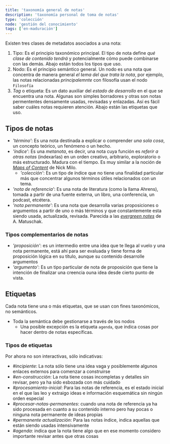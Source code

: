 ```yaml
---
title: 'taxonomía general de notas'
description: 'taxonomía personal de toma de notas'
type: 'colección'
node: 'gestión del conocimiento'
tags: ['en-maduración']
---
```


Existen tres clases de metadatos asociados a una nota: 

1. Tipo: Es el principio taxonómico principal. El tipo de nota define *qué clase de contenido tendrá* y potencialmente cómo puede combinarse con las demás. Abajo están todos los tipos que uso.
2. Nodo: Es el principio semántico general. Un nodo es una nota que concentra de manera general *el tema del que trata la nota*, por ejemplo, las notas relacionadas *principalemnte* con filosofía usan el nodo `Filosofía`
3. *Tag* o etiqueta: Es un dato auxiliar del *estado de desarrollo* en el que se encuentra una nota. Algunas son simples borradores y otras son notas permententes densamente usadas, revisadas y enlazadas. Así es fácil saber cuáles notas requieren atención. Abajo están las etiquetas que uso.

## Tipos de notas

- *'término'*: Es una nota destinada a explicar o comprender *una sola cosa*, un concepto teórico, un fenómeno o un hecho.
- *'índice'*: Es una *metanota*, es decir, una nota cuya función es *referir a otras notas* (indexarlas) en un orden creativo, arbitrario, exploratorio o más estructurado. Madura con el tiempo. Es muy similar a la noción de [*Maps of Content*](https://forum.obsidian.md/t/on-the-process-of-making-mocs/1060) de Nick Milo.
	- *'colección'*: Es un tipo de índice que no tiene una finalidad particular más que concentrar algunos términos útiles relacionados con un tema.
- *'nota de referencia'*: Es una nota de literatura (como la llama Ahrens), tomada a partir de una fuente externa, un libro, una conferencia, un podcast, etcétera. 
- *'nota permanente'*: Es una nota que desarrolla varias proposiciones o argumentos a partir de uno o más términos y que constantemente esta siendo usada, actualizada, revisada. Parecida a las [*evergreen notes*](https://notes.andymatuschak.org/z4SDCZQeRo4xFEQ8H4qrSqd68ucpgE6LU155C) de A. Matuschak.

### Tipos complementarios de notas

- *'proposición'*: es un intermedio entre una idea que te llega al vuelo y una nota permanente, está ahí para ser evaluada y tiene forma de proposición lógica en su título, aunque su contenido desarrolle argumentos
- *'argumento'*: Es un tipo particular de nota de proposición que tiene la intención de finalizar una creencia ouna idea desde cierto punto de vista.

## Etiquetas

Cada nota tiene una o más etiquetas, que se usan con fines taxonómicos, no semánticos.
- Toda la semántica debe gestionarse a través de los nodos
	- Una posible excepción es la etiqueta `agenda`, que indica cosas por hacer dentro de notas específicas.

### Tipos de etiquetas

Por ahora no son interactivas, sólo indicativas:

- *#incipiente*:  La nota sólo tiene una idea vaga y posiblemente algunos enlaces externos para comenzar a construirse
- *#en-construcción*: La nota tiene cosas incompletas y detalles sin revisar, pero ya ha sido esbozada con más cuidado
- *#procesamiento-inicial*: Para las notas de referencia, es el estado inicial en el que las leo y extraigo ideas e información esquemática sin ningún orden especial
- *#procesar-notas-permanentes*: cuando una nota de referencia ya ha sido procesada en cuanto a su contenido interno pero hay pocas o ninguna nota permanente de ideas propias
- *#permanente actualización*: Para las notas índice, indica aquellas que están siendo usadas intensivamente
- *#agenda*: indica que la nota tiene algo que en ese momento considero importante revisar antes que otras cosas

